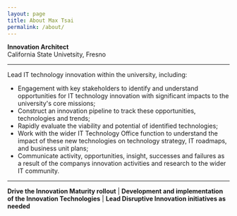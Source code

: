 ```yaml
---
layout: page
title: About Max Tsai
permalink: /about/
---
```


**Innovation Architect**  
California State Univetsity, Fresno

---

Lead IT technology innovation within the university, including:

* Engagement with key stakeholders to identify and understand opportunities for IT technology innovation with significant impacts to the university's core missions;
* Construct an innovation pipeline to track these opportunities, technologies and trends; 
* Rapidly evaluate the viability and potential of identified technologies;
* Work with the wider IT Technology Office function to understand the impact of these new technologies on technology strategy, IT roadmaps, and business unit plans;
* Communicate activity, opportunities, insight, successes and failures as a result of the companys innovation activities and research to the wider IT community.

---


**Drive the Innovation Maturity rollout** | **Development and implementation of the Innovation Technologies** | **Lead Disruptive Innovation initiatives as needed**